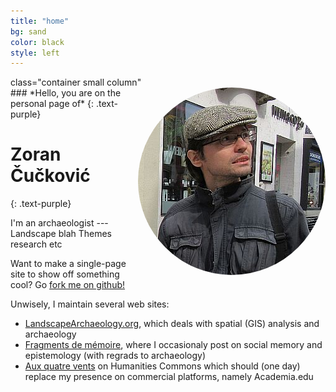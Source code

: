 ```yaml
---
title: "home"
bg: sand
color: black
style: left
---
```



<div class = columned>
  
<div > class="container small column"
  <img style="float:right; display: block;  border-radius: 50%" src="img/portrait.jpg" alt="Portrait">
</div>  

<div>
### *Hello, you are on the personal page of*
{: .text-purple}

# Zoran Čučković
{: .text-purple}

I'm an archaeologist --- Landscape blah 
Themes research etc 

Want to make a single-page site to show off something cool? Go [fork me on github!](https://github.com/t413/SinglePaged)

Unwisely, I maintain several web sites:
- [LandscapeArchaeology.org](https://landscapearchaeology.org), which deals with spatial (GIS) analysis and archaeology
- [Fragments de mémoire](https://fragments.hypotheses.org), where I occasionaly post on social memory and epistemology (with regrads to archaeology)
- [Aux quatre vents](https://zoran.hcommons.org) on Humanities Commons which should (one day) replace my presence on commercial platforms, namely Academia.edu 
</div>
</div>

<!--
<span class="fa-stack subtlecircle" style="font-size:100px; background:rgba(255,166,0,0.1)">
  <i class="fa fa-circle fa-stack-2x text-white"></i>
  <i class="fa fa-bicycle fa-stack-1x text-orange"></i>
</span> 
-->

